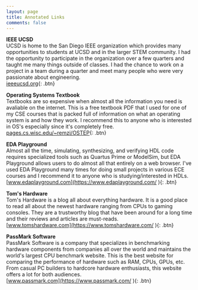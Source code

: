 ```yaml
---
layout: page
title: Annotated Links
comments: false
---
```

**IEEE UCSD**  
UCSD is home to the San Diego IEEE organization which provides many opportunities to students at UCSD and in the larger STEM community. I had the opportunity to participate in the organization over a few quarters and taught me many things outside of classes. I had the chance to work on a project in a team during a quarter and meet many people who were very passionate about engineering.  
[ieeeucsd.org](https://ieeeucsd.org/
){: .btn}

**Operating Systems Textbook**  
Textbooks are so expensive when almost all the information you need is avaliable on the internet. This is a free textbook PDF that I used for one of my CSE courses that is packed full of information on what an operating system is and how they work. I recommend this to anyone who is interested in OS's especially since it's completely free.  
[pages.cs.wisc.edu/~remzi/OSTEP](http://pages.cs.wisc.edu/~remzi/OSTEP/
){: .btn}

**EDA Playground**  
Almost all the time, simulating, synthesizing, and verifying HDL code requires specialized tools such as Quartus Prime or ModelSim, but EDA Playground allows users to do almost all that entirely on a web browser. I've used EDA Playground many times for doing small projects in various ECE courses and I recommend it to anyone who is studying/interested in HDLs.  
[www.edaplayground.com](https://www.edaplayground.com/
){: .btn}

**Tom's Hardware**  
Tom's Hardware is a blog all about everything hardware. It is a good place to read all about the newest hardware ranging from CPUs to gaming consoles. They are a trustworthy blog that have been around for a long time and their reviews and articles are must-reads.  
[www.tomshardware.com](https://www.tomshardware.com/
){: .btn}

**PassMark Software**  
PassMark Software is a company that specializes in benchmarking hardware components from companies all over the world and maintains the world's largest CPU benchmark website. This is the best website for comparing the performance of hardware such as RAM, CPUs, GPUs, etc. From casual PC builders to hardcore hardware enthusiasts, this website offers a lot for both audiences.  
[www.passmark.com](https://www.passmark.com/
){: .btn}


